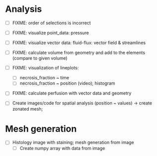 # Analysis

- [ ] FIXME: order of selections is incorrect
- [ ] FIXME: visualize point_data: pressure
- [ ] FIXME: visualize vector data: fluid-flux: vector field & streamlines
- [ ] FIXME: calculate volume from geometry and add to the elements (compare to given volume)
- [ ] FIXME: visualization of lineplots:
  - [ ] necrosis_fraction ~ time
  - [ ] necrosis_fraction ~ position (video); histogram

- [ ] FIXME: calculate perfusion with vector data and geometry
- [ ] Create images/code for spatial analysis (position ~ values) -> create zonated mesh;


# Mesh generation
- [ ] Histology image with staining; mesh generation from image
  - [ ] Create numpy array with data from image 
